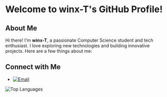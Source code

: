 # Welcome to winx-T's GitHub Profile!

## About Me

Hi there! I'm **winx-T**, a passionate Computer Science student and tech enthusiast. I love exploring new technologies and building innovative projects. Here are a few things about me:


## Connect with Me

- [![Email](https://img.icons8.com/color/48/000000/gmail.png)](ali.belyoum.68@edu.uiz.ac.ma)

![Top Languages](https://github-readme-stats.vercel.app/api/top-langs?username=winx-T&show_icons=true&locale=en&layout=compact)
